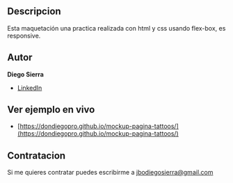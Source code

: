 ## Descripcion

Esta maquetación una practica realizada con html y css usando flex-box, es responsive.

## Autor

**Diego Sierra**

* [LinkedIn](https://www.linkedin.com/in/dondiegopro)

## Ver ejemplo en vivo

* [https://dondiegopro.github.io/mockup-pagina-tattoos/](https://dondiegopro.github.io/mockup-pagina-tattoos/)

## Contratacion
Si me quieres contratar puedes escribirme a jbodiegosierra@gmail.com
